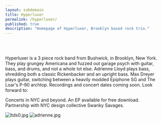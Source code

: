 ```yaml
---
layout: subdomain
title: Hyperluxer
permalink: /hyperluxer/
published: true
description: "Homepage of Hyperluxer, Brooklyn based rock trio."
---
```




<br><br>

Hyperluxer is a 3 piece rock band from Bushwick, in Brooklyn, New York. They play grungey Americana and fuzzed out garage psych with guitar, bass, and drums, and not a whole lot else. Adrienne Lloyd plays bass, shredding both a classic Rickenbacker and an upright bass. Max Dreyer plays guitar, switching between a heavily modded Epiphone SG and The Loar's P-90 archtop. Recordings and concert dates coming soon. Look forward to:

Concerts in NYC and beyond.
An EP available for free download.
Partnership with NYC design collective Swanky Savages.


![ltds0.jpg]({{site.baseurl}}/images/ltds0.jpg)
![adrienne.jpg]({{site.baseurl}}/images/adrienne.jpg)
